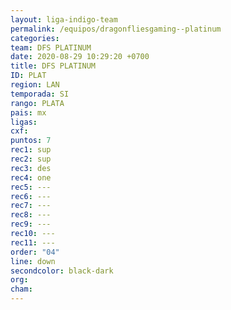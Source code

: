 ```yaml
---
layout: liga-indigo-team
permalink: /equipos/dragonfliesgaming--platinum
categories: 
team: DFS PLATINUM
date: 2020-08-29 10:29:20 +0700
title: DFS PLATINUM
ID: PLAT
region: LAN
temporada: SI
rango: PLATA
pais: mx
ligas: 
cxf: 
puntos: 7
rec1: sup
rec2: sup
rec3: des
rec4: one
rec5: ---
rec6: ---
rec7: ---
rec8: ---
rec9: ---
rec10: ---
rec11: ---
order: "04"
line: down
secondcolor: black-dark
org: 
cham:
---
```

